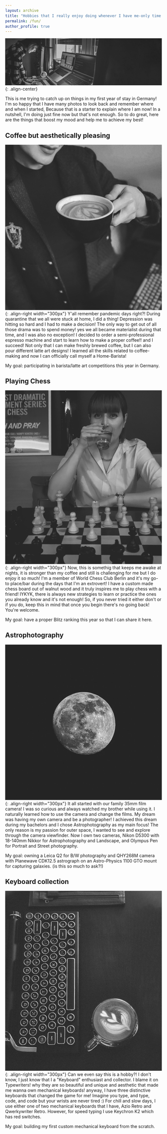 ```yaml
---
layout: archive
title: "Hobbies that I really enjoy doing whenever I have me-only time!"
permalink: /fun/
author_profile: true
---
```

![Playing Chess](/images/1_meandsetup.jpg){: .align-center}

This is me trying to catch up on things in my first year of stay in Germany! I'm so happy that I have many photos to look
back and remember where and when I started, Because that is a starter to explain where I am now! In a nutshell, I'm doing 
just fine now but that's not enough. So to do great, here are the things that boost my mood and help me to achieve my best!



## Coffee but aesthetically pleasing
![Playing Chess](/images/3_meandcoffee.jpg){: .align-right width="300px"}
Y'all remember pandemic days right?! During quarantine that we all were stuck at home, I did a thing! Depression 
was hitting so hard and I had to make a decision! The only way to get out of all those drama was to spend money! yes we 
all became materialist during that time, and I was also no exception! I decided to order a semi-professional espresso machine and start
to learn how to make a proper coffee!! and I succeed! Not only that I can make freshly brewed coffee, but I can also pour different
latte art designs! I learned all the skills related to coffee-making and now I can officially call myself a Home-Barista! 

My goal: participating in barista/latte art competitions this year in Germany.

## Playing Chess
![Playing Chess](/images/2_chess.jpg){: .align-right width="300px"}
Now, this is somethig that keeps me awake at nights, it is stronger than my coffee and still is challenging for me but I 
do enjoy it so much! I'm a member of World Chess Club Berlin and it's my go-to place/bar during the days that I'm an extrovert! 
I have a custom made chess board out of walnut wood and it truly inspires me to play chess with a friend! IYKYK, there is always new strategies to learn or practice the ones you already know and it's not enough! So, if you never tried 
it either don't or if you do, keep this in mind that once you begin there's no going back! You're welcome.

My goal: have a proper Blitz ranking this year so that I can share it here.






## Astrophotography
![Playing Chess](/images/4_fullmoon.JPG){: .align-right width="300px"}
It all started with our family 35mm film camera!
I was so curious and always watched my brother while using it. I naturally learned how to use the camera and change the films.
My dream was having my own camera and be a photographer! I achieved this dream during my bachelors and I chose Astrophotography as my
main focus! The only reason is my passion for outer space, I wanted to see and explore through
the camera viewfinder. Now I own two cameras, Nikon D5300 with 18-140mm Nikkor for Astrophotography and Landscape, and Olympus Pen for Portrait and Street photography.

My goal: owning a Leica Q2 for B/W photography and QHY268M camera with Planewave CDK12.5 astrograph on an Astro-Physics 1100 GTO mount for capturing galaxies. (is this so much to ask?!)

## Keyboard collection
![Playing Chess](/images/5_keyboard.jpg){: .align-right width="300px"}
Can we even say this is a hobby?! I don't know, I just know that I a "Keyboard" enthusiast and collector. I blame it on Typewriters! why they are so beautiful 
and unique and aesthetic that made me wanna own mechanical keyboards! anyway, I have three distinctive keyboards that changed the game for me!
Imagine you type, and type, code, and code but your wrists are never tired :) For chill and slow days, I use either one of two mechanical
keyboards that I have, Azio Retro and Qwerkywriter Retro. However, for speed typing I use Keychron K2 which has red switches.

My goal: building my first custom mechanical keyboard from the scratch. 
